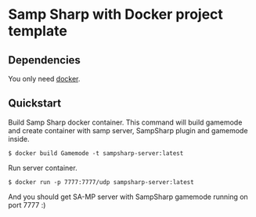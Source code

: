 # Samp Sharp with Docker project template

## Dependencies
You only need [docker](https://docs.docker.com/get-docker/).

## Quickstart
Build Samp Sharp docker container. 
This command will build gamemode and create container with samp server, SampSharp plugin and gamemode inside.
``` 
$ docker build Gamemode -t sampsharp-server:latest
```

Run server container.
```
$ docker run -p 7777:7777/udp sampsharp-server:latest
```

And you should get SA-MP server with SampSharp gamemode running on port 7777 :)
